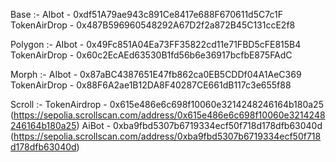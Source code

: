 Base :-
AIbot - 0xdf51A79ae943c891Ce8417e688F670611d5C7c1F
TokenAirDrop - 0x487B596960548292A67D2f2a872B45C131ccE2f8

Polygon :-
AIbot - 0x49Fc851A04Ea73FF35822cd11e71FBD5cFE815B4
TokenAirDrop - 0x60c2EcAEd63530B1fd56b6e36917bcfbE875FAdC

Morph :-
AIbot - 0x87aBC4387651E47fb862ca0EB5CDDf04A1AeC369
TokenAirDrop - 0x88F6A2ae1B12DA8F40287CE661dB117c3e655f88

Scroll :-
TokenAirdrop - 0x615e486e6c698f10060e3214248246164b180a25
(https://sepolia.scrollscan.com/address/0x615e486e6c698f10060e3214248246164b180a25)
AiBot - 0xba9fbd5307b6719334ecf50f718d178dfb63040d
(https://sepolia.scrollscan.com/address/0xba9fbd5307b6719334ecf50f718d178dfb63040d)
